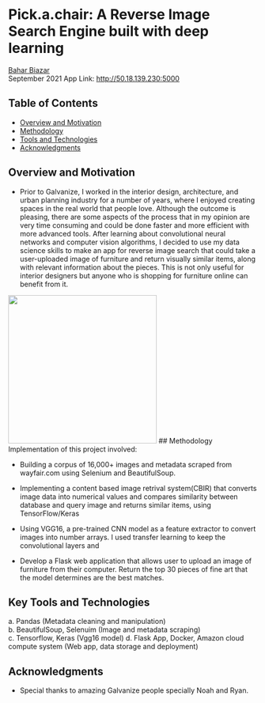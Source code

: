 # Pick.a.chair: A Reverse Image Search Engine built with deep learning
[Bahar Biazar](https://www.linkedin.com/in/bahar-biazar/)  
September 2021
App Link: http://50.18.139.230:5000

## Table of Contents
* [Overview and Motivation](#overview-and-motivation)
* [Methodology](#methodology)
* [Tools and Technologies](#tools-and-technologies)
* [Acknowledgments](#acknowledgments)

## Overview and Motivation
- Prior to Galvanize, I worked in the interior design, architecture, and urban planning industry for a number of years, where I enjoyed creating spaces in the real world that people love. Although the outcome is pleasing, there are some aspects of the process that in my opinion are very time consuming and could be done faster and more efficient with more advanced tools. After learning about convolutional neural networks and computer vision algorithms, I decided to use my data science skills to make an app for reverse image search that could take a user-uploaded image of furniture and return visually similar items, along with relevant information about the pieces. This is not only useful for interior designers but anyone who is shopping for furniture online can benefit from it.
<img src="http://www.nadjavilenne.com/wordpress/wp-content/uploads/2012/09/chaises_decoupees_opma.jpg" width="300" />
## Methodology 
Implementation of this project involved: 

- Building a corpus of 16,000+ images and metadata scraped from wayfair.com using Selenium and BeautifulSoup.
- Implementing a content based image retrival system(CBIR) that converts image data into numerical values and compares similarity between database and query image and returns similar items, using TensorFlow/Keras
- Using VGG16, a pre-trained CNN model as a feature extractor to convert images into number arrays. I used transfer learning to keep the convolutional layers and 


- Develop a Flask web application that allows user to upload an image of furniture from their computer. Return the top 30 pieces of fine art that the model determines are the best matches.

## Key Tools and Technologies
a. Pandas (Metadata cleaning and manipulation)  
b. BeautifulSoup, Selenuim (Image and metadata scraping)  
c. Tensorflow, Keras (Vgg16 model)
d. Flask App, Docker, Amazon cloud compute system (Web app, data storage and deployment)

## Acknowledgments
- Special thanks to amazing Galvanize people specially Noah and Ryan.



